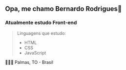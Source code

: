 ## Opa, me chamo Bernardo Rodrigues👋

### Atualmente estudo Front-end

>Linguagens que estudo:<br>
>- HTML 
>- CSS
>- JavaScript

📌🇧🇷 Palmas, TO - Brasil
